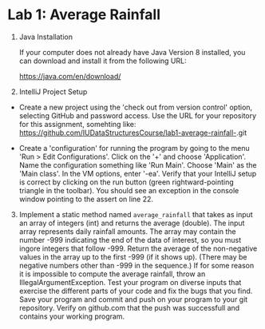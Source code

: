 # Lab 1: Average Rainfall

1. Java Installation

   If your computer does not already have Java Version 8 installed,
   you can download and install it from the following URL:
   
   https://java.com/en/download/

2. IntelliJ Project Setup 

  * Create a new project using the 'check out from version control'
    option, selecting GitHub and password access. Use the URL for
	your repository for this assignment, somehting like:
	https://github.com/IUDataStructuresCourse/lab1-average-rainfall-<username>.git
	
  * Create a 'configuration' for running the program by going to
    the menu 'Run > Edit Configurations'. 
	Click on the '+' and choose 'Application'.
	Name the configuration something like 'Run Main'. 
	Choose 'Main' as the 'Main class'. In the VM options, enter '-ea'.
	Verify that your IntelliJ setup is correct by clicking on
	the run button (green rightward-pointing triangle in the toolbar).
	You should see an exception in the console window pointing to
	the assert on line 22.

3. Implement a static method named `average_rainfall` that takes as
   input an array of integers (int) and returns the average
   (double). The input array represents daily rainfall amounts.  The
   array may contain the number -999 indicating the end of the data of
   interest, so you must ingore integers that follow -999.  Return the
   average of the non-negative values in the array up to the first
   -999 (if it shows up). (There may be negative numbers other than
   -999 in the sequence.) If for some reason it is impossible to 
   compute the average rainfall, throw an IllegalArgumentException.
   Test your program on diverse inputs that
   exercise the different parts of your code and fix the bugs that you
   find.  Save your program and commit and push on your program to
   your git repository. Verify on github.com that the push was
   successfull and contains your working program.
